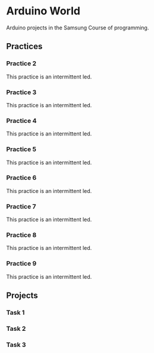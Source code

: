 # Arduino World
Arduino projects in the Samsung Course of programming.

## Practices

### Practice 2
This practice is an intermittent led.

### Practice 3
This practice is an intermittent led.

### Practice 4
This practice is an intermittent led.

### Practice 5
This practice is an intermittent led.

### Practice 6
This practice is an intermittent led.

### Practice 7
This practice is an intermittent led.

### Practice 8
This practice is an intermittent led.

### Practice 9
This practice is an intermittent led.

## Projects

### Task 1

### Task 2

### Task 3